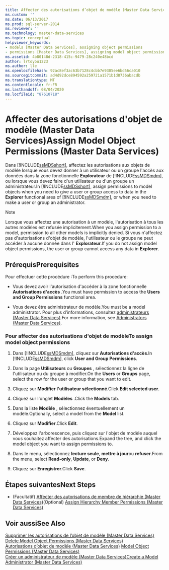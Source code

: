 ```yaml
---
title: Affecter des autorisations d’objet de modèle (Master Data Services) | Microsoft Docs
ms.custom: ''
ms.date: 06/13/2017
ms.prod: sql-server-2014
ms.reviewer: ''
ms.technology: master-data-services
ms.topic: conceptual
helpviewer_keywords:
- models [Master Data Services], assigning object permissions
- permissions [Master Data Services], assigning model object permissions
ms.assetid: 4b80148d-2318-415c-9479-28c240e48bcd
author: lrtoyou1223
ms.author: lle
ms.openlocfilehash: 92ac8ef3ac63b7128c4cbb7e9305ee6bd56ca010
ms.sourcegitcommit: ad4d92dce894592a259721a1571b1d8736abacdb
ms.translationtype: MT
ms.contentlocale: fr-FR
ms.lasthandoff: 08/04/2020
ms.locfileid: "87610718"
---
```

# <a name="assign-model-object-permissions-master-data-services"></a><span data-ttu-id="283c6-102">Affecter des autorisations d'objet de modèle (Master Data Services)</span><span class="sxs-lookup"><span data-stu-id="283c6-102">Assign Model Object Permissions (Master Data Services)</span></span>
  <span data-ttu-id="283c6-103">Dans [!INCLUDE[ssMDSshort](../includes/ssmdsshort-md.md)], affectez les autorisations aux objets de modèle lorsque vous devez donner à un utilisateur ou un groupe l'accès aux données dans la zone fonctionnelle **Explorateur** de [!INCLUDE[ssMDSmdm](../includes/ssmdsmdm-md.md)], ou lorsque vous devez faire d'un utilisateur ou d'un groupe un administrateur.</span><span class="sxs-lookup"><span data-stu-id="283c6-103">In [!INCLUDE[ssMDSshort](../includes/ssmdsshort-md.md)], assign permissions to model objects when you need to give a user or group access to data in the **Explorer** functional area of [!INCLUDE[ssMDSmdm](../includes/ssmdsmdm-md.md)], or when you need to make a user or group an administrator.</span></span>  
  
> [!NOTE]  
>  <span data-ttu-id="283c6-104">Lorsque vous affectez une autorisation à un modèle, l'autorisation à tous les autres modèles est refusée implicitement.</span><span class="sxs-lookup"><span data-stu-id="283c6-104">When you assign permission to a model, permission to all other models is implicitly denied.</span></span> <span data-ttu-id="283c6-105">Si vous n'affectez pas d'autorisations d'objet de modèle, l'utilisateur ou le groupe ne peut accéder à aucune donnée dans l' **Explorateur**.</span><span class="sxs-lookup"><span data-stu-id="283c6-105">If you do not assign model object permissions, the user or group cannot access any data in **Explorer**.</span></span>  
  
## <a name="prerequisites"></a><span data-ttu-id="283c6-106">Prérequis</span><span class="sxs-lookup"><span data-stu-id="283c6-106">Prerequisites</span></span>  
 <span data-ttu-id="283c6-107">Pour effectuer cette procédure :</span><span class="sxs-lookup"><span data-stu-id="283c6-107">To perform this procedure:</span></span>  
  
-   <span data-ttu-id="283c6-108">Vous devez avoir l'autorisation d'accéder à la zone fonctionnelle **Autorisations d'accès** .</span><span class="sxs-lookup"><span data-stu-id="283c6-108">You must have permission to access the **Users and Group Permissions** functional area.</span></span>  
  
-   <span data-ttu-id="283c6-109">Vous devez être administrateur de modèle.</span><span class="sxs-lookup"><span data-stu-id="283c6-109">You must be a model administrator.</span></span> <span data-ttu-id="283c6-110">Pour plus d’informations, consultez [administrateurs &#40;Master Data Services&#41;](administrators-master-data-services.md).</span><span class="sxs-lookup"><span data-stu-id="283c6-110">For more information, see [Administrators &#40;Master Data Services&#41;](administrators-master-data-services.md).</span></span>  
  
### <a name="to-assign-model-object-permissions"></a><span data-ttu-id="283c6-111">Pour affecter des autorisations d'objet de modèle</span><span class="sxs-lookup"><span data-stu-id="283c6-111">To assign model object permissions</span></span>  
  
1.  <span data-ttu-id="283c6-112">Dans [!INCLUDE[ssMDSmdm](../includes/ssmdsmdm-md.md)], cliquez sur **Autorisations d'accès**.</span><span class="sxs-lookup"><span data-stu-id="283c6-112">In [!INCLUDE[ssMDSmdm](../includes/ssmdsmdm-md.md)], click **User and Group Permissions**.</span></span>  
  
2.  <span data-ttu-id="283c6-113">Dans la page **Utilisateurs** ou **Groupes** , sélectionnez la ligne de l'utilisateur ou du groupe à modifier.</span><span class="sxs-lookup"><span data-stu-id="283c6-113">On the **Users** or **Groups** page, select the row for the user or group that you want to edit.</span></span>  
  
3.  <span data-ttu-id="283c6-114">Cliquez sur **Modifier l'utilisateur sélectionné**.</span><span class="sxs-lookup"><span data-stu-id="283c6-114">Click **Edit selected user**.</span></span>  
  
4.  <span data-ttu-id="283c6-115">Cliquez sur l'onglet **Modèles** .</span><span class="sxs-lookup"><span data-stu-id="283c6-115">Click the **Models** tab.</span></span>  
  
5.  <span data-ttu-id="283c6-116">Dans la liste **Modèle** , sélectionnez éventuellement un modèle.</span><span class="sxs-lookup"><span data-stu-id="283c6-116">Optionally, select a model from the **Model** list.</span></span>  
  
6.  <span data-ttu-id="283c6-117">Cliquez sur **Modifier**.</span><span class="sxs-lookup"><span data-stu-id="283c6-117">Click **Edit**.</span></span>  
  
7.  <span data-ttu-id="283c6-118">Développez l'arborescence, puis cliquez sur l'objet de modèle auquel vous souhaitez affecter des autorisations.</span><span class="sxs-lookup"><span data-stu-id="283c6-118">Expand the tree, and click the model object you want to assign permissions to.</span></span>  
  
8.  <span data-ttu-id="283c6-119">Dans le menu, sélectionnez **lecture seule**, **mettre à jour**ou **refuser**.</span><span class="sxs-lookup"><span data-stu-id="283c6-119">From the menu, select **Read-only**, **Update**, or **Deny**.</span></span>  
  
9. <span data-ttu-id="283c6-120">Cliquez sur **Enregistrer**.</span><span class="sxs-lookup"><span data-stu-id="283c6-120">Click **Save**.</span></span>  
  
## <a name="next-steps"></a><span data-ttu-id="283c6-121">Étapes suivantes</span><span class="sxs-lookup"><span data-stu-id="283c6-121">Next Steps</span></span>  
  
-   <span data-ttu-id="283c6-122">(Facultatif) [Affecter des autorisations de membre de hiérarchie &#40;Master Data Services&#41;](../../2014/master-data-services/assign-hierarchy-member-permissions-master-data-services.md)</span><span class="sxs-lookup"><span data-stu-id="283c6-122">(Optional) [Assign Hierarchy Member Permissions &#40;Master Data Services&#41;](../../2014/master-data-services/assign-hierarchy-member-permissions-master-data-services.md)</span></span>  
  
## <a name="see-also"></a><span data-ttu-id="283c6-123">Voir aussi</span><span class="sxs-lookup"><span data-stu-id="283c6-123">See Also</span></span>  
 <span data-ttu-id="283c6-124">[Supprimer les autorisations de l’objet de modèle &#40;Master Data Services&#41;](../../2014/master-data-services/delete-model-object-permissions-master-data-services.md) </span><span class="sxs-lookup"><span data-stu-id="283c6-124">[Delete Model Object Permissions &#40;Master Data Services&#41;](../../2014/master-data-services/delete-model-object-permissions-master-data-services.md) </span></span>  
 <span data-ttu-id="283c6-125">[Autorisations d’objet de modèle &#40;Master Data Services&#41;](../../2014/master-data-services/model-object-permissions-master-data-services.md) </span><span class="sxs-lookup"><span data-stu-id="283c6-125">[Model Object Permissions &#40;Master Data Services&#41;](../../2014/master-data-services/model-object-permissions-master-data-services.md) </span></span>  
 [<span data-ttu-id="283c6-126">Créer un administrateur de modèle &#40;Master Data Services&#41;</span><span class="sxs-lookup"><span data-stu-id="283c6-126">Create a Model Administrator &#40;Master Data Services&#41;</span></span>](../../2014/master-data-services/create-a-model-administrator-master-data-services.md)  
  
  
